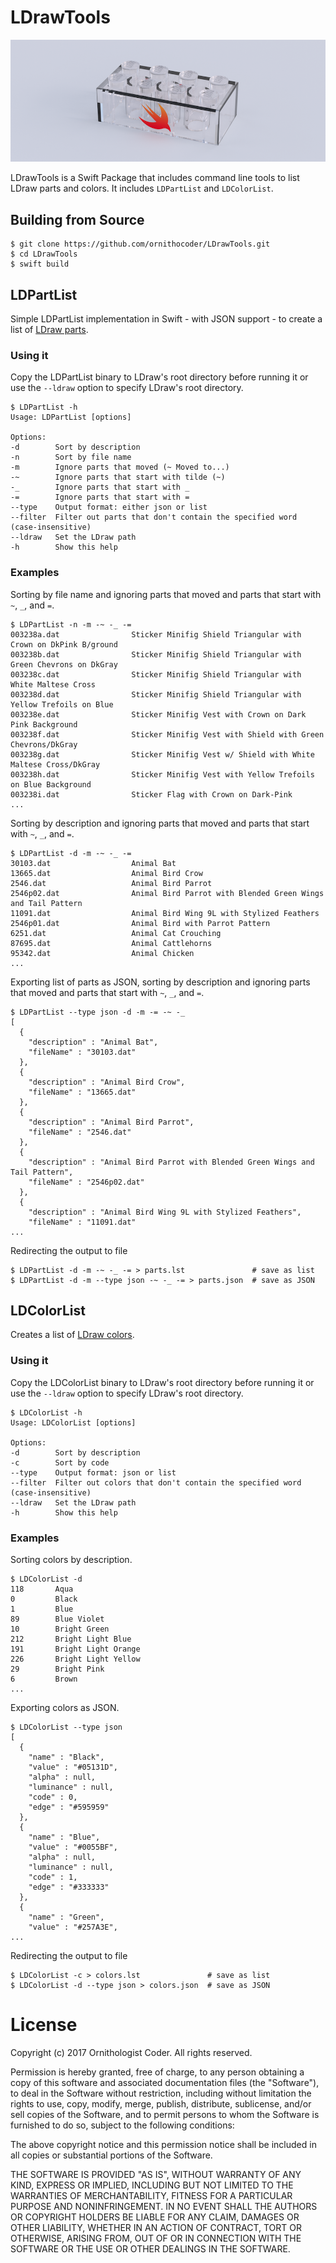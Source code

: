 # LDrawTools

![LDrawTools Logo](LDrawTools.png)

LDrawTools is a Swift Package that includes command line tools to list LDraw parts and colors. It includes ``LDPartList`` and ``LDColorList``.

## Building from Source

```
$ git clone https://github.com/ornithocoder/LDrawTools.git
$ cd LDrawTools
$ swift build
```

## LDPartList

Simple LDPartList implementation in Swift - with JSON support - to create a list of [LDraw parts](http://www.ldraw.org/parts/latest-parts.html).

### Using it

Copy the LDPartList binary to LDraw's root directory before running it or use the ``--ldraw`` option to specify LDraw's root directory.

```
$ LDPartList -h
Usage: LDPartList [options]

Options:
-d        Sort by description
-n        Sort by file name
-m        Ignore parts that moved (~ Moved to...)
-~        Ignore parts that start with tilde (~)
-_        Ignore parts that start with _
-=        Ignore parts that start with =
--type    Output format: either json or list
--filter  Filter out parts that don't contain the specified word (case-insensitive)
--ldraw   Set the LDraw path
-h        Show this help
```

### Examples

Sorting by file name and ignoring parts that moved and parts that start with ``~``, ``_``, and ``=``.

```
$ LDPartList -n -m -~ -_ -=
003238a.dat                Sticker Minifig Shield Triangular with Crown on DkPink B/ground
003238b.dat                Sticker Minifig Shield Triangular with Green Chevrons on DkGray
003238c.dat                Sticker Minifig Shield Triangular with White Maltese Cross
003238d.dat                Sticker Minifig Shield Triangular with Yellow Trefoils on Blue
003238e.dat                Sticker Minifig Vest with Crown on Dark Pink Background
003238f.dat                Sticker Minifig Vest with Shield with Green Chevrons/DkGray
003238g.dat                Sticker Minifig Vest w/ Shield with White Maltese Cross/DkGray
003238h.dat                Sticker Minifig Vest with Yellow Trefoils on Blue Background
003238i.dat                Sticker Flag with Crown on Dark-Pink
...
```

Sorting by description and ignoring parts that moved and parts that start with ``~``, ``_``, and ``=``.

```
$ LDPartList -d -m -~ -_ -=
30103.dat                  Animal Bat
13665.dat                  Animal Bird Crow
2546.dat                   Animal Bird Parrot
2546p02.dat                Animal Bird Parrot with Blended Green Wings and Tail Pattern
11091.dat                  Animal Bird Wing 9L with Stylized Feathers
2546p01.dat                Animal Bird with Parrot Pattern
6251.dat                   Animal Cat Crouching
87695.dat                  Animal Cattlehorns
95342.dat                  Animal Chicken
...
```

Exporting list of parts as JSON, sorting by description and ignoring parts that moved and parts that start with ``~``, ``_``, and ``=``.

```
$ LDPartList --type json -d -m -= -~ -_
[
  {
    "description" : "Animal Bat",
    "fileName" : "30103.dat"
  },
  {
    "description" : "Animal Bird Crow",
    "fileName" : "13665.dat"
  },
  {
    "description" : "Animal Bird Parrot",
    "fileName" : "2546.dat"
  },
  {
    "description" : "Animal Bird Parrot with Blended Green Wings and Tail Pattern",
    "fileName" : "2546p02.dat"
  },
  {
    "description" : "Animal Bird Wing 9L with Stylized Feathers",
    "fileName" : "11091.dat"
...
```

Redirecting the output to file

```
$ LDPartList -d -m -~ -_ -= > parts.lst               # save as list
$ LDPartList -d -m --type json -~ -_ -= > parts.json  # save as JSON
```

## LDColorList

Creates a list of [LDraw colors](http://www.ldraw.org/article/547.html).

### Using it

Copy the LDColorList binary to LDraw's root directory before running it or use the ``--ldraw`` option to specify LDraw's root directory.

```
$ LDColorList -h
Usage: LDColorList [options]

Options:
-d        Sort by description
-c        Sort by code
--type    Output format: json or list
--filter  Filter out colors that don't contain the specified word (case-insensitive)
--ldraw   Set the LDraw path
-h        Show this help
```

### Examples

Sorting colors by description.

```
$ LDColorList -d
118       Aqua
0         Black
1         Blue
89        Blue Violet
10        Bright Green
212       Bright Light Blue
191       Bright Light Orange
226       Bright Light Yellow
29        Bright Pink
6         Brown
...
```

Exporting colors as JSON.

```
$ LDColorList --type json
[
  {
    "name" : "Black",
    "value" : "#05131D",
    "alpha" : null,
    "luminance" : null,
    "code" : 0,
    "edge" : "#595959"
  },
  {
    "name" : "Blue",
    "value" : "#0055BF",
    "alpha" : null,
    "luminance" : null,
    "code" : 1,
    "edge" : "#333333"
  },
  {
    "name" : "Green",
    "value" : "#257A3E",
...
```

Redirecting the output to file

```
$ LDColorList -c > colors.lst               # save as list
$ LDColorList -d --type json > colors.json  # save as JSON
```

# License

Copyright (c) 2017 Ornithologist Coder. All rights reserved.

Permission is hereby granted, free of charge, to any person obtaining a copy of this software and associated documentation files (the "Software"), to deal in the Software without restriction, including without limitation the rights to use, copy, modify, merge, publish, distribute, sublicense, and/or sell copies of the Software, and to permit persons to whom the Software is furnished to do so, subject to the following conditions:

The above copyright notice and this permission notice shall be included in all copies or substantial portions of the Software.

THE SOFTWARE IS PROVIDED "AS IS", WITHOUT WARRANTY OF ANY KIND, EXPRESS OR IMPLIED, INCLUDING BUT NOT LIMITED TO THE WARRANTIES OF MERCHANTABILITY, FITNESS FOR A PARTICULAR PURPOSE AND NONINFRINGEMENT. IN NO EVENT SHALL THE AUTHORS OR COPYRIGHT HOLDERS BE LIABLE FOR ANY CLAIM, DAMAGES OR OTHER LIABILITY, WHETHER IN AN ACTION OF CONTRACT, TORT OR OTHERWISE, ARISING FROM, OUT OF OR IN CONNECTION WITH THE SOFTWARE OR THE USE OR OTHER DEALINGS IN THE SOFTWARE.
